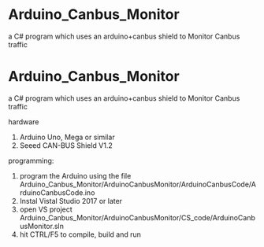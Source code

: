 # Arduino_Canbus_Monitor
a C# program which uses an arduino+canbus shield to Monitor Canbus traffic
# Arduino_Canbus_Monitor
a C# program which uses an arduino+canbus shield to Monitor Canbus traffic

hardware
1.  Arduino Uno, Mega or similar
2.  Seeed CAN-BUS Shield V1.2 

programming:
1. program the Arduino using the file Arduino_Canbus_Monitor/ArduinoCanbusMonitor/ArduinoCanbusCode/ArduinoCanbusCode.ino
2.  Instal Vistal Studio 2017 or later
3.  open VS project Arduino_Canbus_Monitor/ArduinoCanbusMonitor/CS_code/ArduinoCanbusMonitor.sln
4.  hit CTRL/F5 to compile, build and run 

